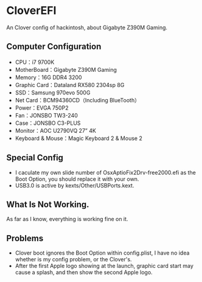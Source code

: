 # CloverEFI
An Clover config of hackintosh, about Gigabyte Z390M Gaming.

## Computer Configuration
- CPU：i7 9700K
- MotherBoard：Gigabyte Z390M Gaming
- Memory：16G DDR4 3200
- Graphic Card：Dataland RX580 2304sp 8G
- SSD：Samsung 970evo 500G
- Net Card：BCM94360CD（Including BlueTooth）
- Power：EVGA 750P2
- Fan：JONSBO TW3-240
- Case：JONSBO C3-PLUS
- Monitor：AOC U2790VQ 27” 4K
- Keyboard & Mouse：Magic Keyboard 2 & Mouse 2

## Special Config
- I caculate my own slide number of OsxAptioFix2Drv-free2000.efi as the Boot Option, you should replace it with your own.
- USB3.0 is active by kexts/Other/USBPorts.kext.

## What Is Not Working.
As far as I know, everything is working fine on it.

## Problems
- Clover boot ignores the Boot Option within config.plist, I have no idea whether is my config problem, or the Clover's.
- After the first Apple logo showing at the launch, graphic card start may cause a splash, and then show the second Apple logo.
